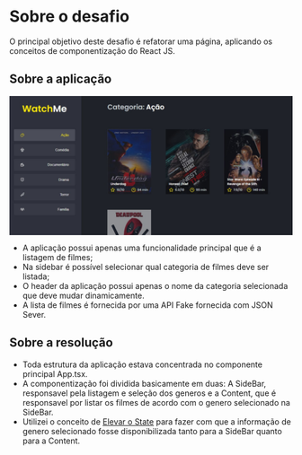 # Sobre o desafio

O principal objetivo deste desafio é refatorar uma página, aplicando os conceitos de componentização do React JS.

## Sobre a aplicação

<img style="display: block; margin-left: auto; margin-rigth: auto;" src="./public/watchme.jpg">

- A aplicação possui apenas uma funcionalidade principal que é a listagem de filmes;
- Na sidebar é possível selecionar qual categoria de filmes deve ser listada;
- O header da aplicação possui apenas o nome da categoria selecionada que deve mudar dinamicamente.
- A lista de filmes é fornecida por uma API Fake fornecida com JSON Sever.

## Sobre a resolução

- Toda estrutura da aplicação estava concentrada no componente principal App.tsx.
- A componentização foi dividida basicamente em duas: A SideBar, responsavel pela listagem e seleção dos generos e a Content, que é responsavel por listar os filmes de acordo com o genero selecionado na SideBar.
- Utilizei o conceito de [Elevar o State](https://pt-br.reactjs.org/docs/lifting-state-up.html) para fazer com que a informação de genero selecionado fosse disponibilizada tanto para a SideBar quanto para a Content.
